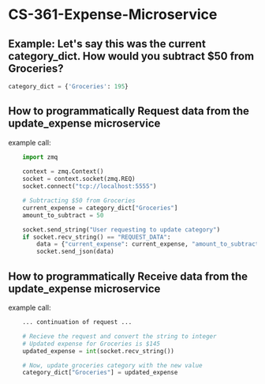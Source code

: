 # CS-361-Expense-Microservice

## Example: Let's say this was the current category_dict. How would you subtract $50 from Groceries?
```python
category_dict = {'Groceries': 195}
```

## How to programmatically Request data from the update_expense microservice

example call:
```python
    import zmq
    
    context = zmq.Context()
    socket = context.socket(zmq.REQ)
    socket.connect("tcp://localhost:5555")

    # Subtracting $50 from Groceries
    current_expense = category_dict["Groceries"]
    amount_to_subtract = 50

    socket.send_string("User requesting to update category")
    if socket.recv_string() == "REQUEST_DATA":
        data = {"current_expense": current_expense, "amount_to_subtract": amount_to_subtract}
        socket.send_json(data)
```

## How to programmatically Receive data from the update_expense microservice

example call:
```python
    ... continuation of request ...

    # Recieve the request and convert the string to integer  
    # Updated expense for Groceries is $145
    updated_expense = int(socket.recv_string())

    # Now, update groceries category with the new value
    category_dict["Groceries"] = updated_expense
```
